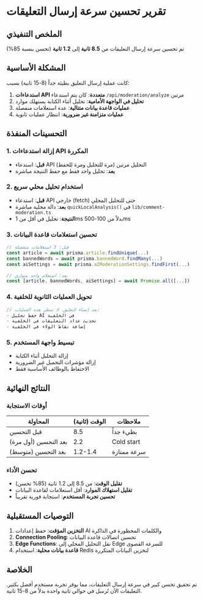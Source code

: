 # تقرير تحسين سرعة إرسال التعليقات

## الملخص التنفيذي
تم تحسين سرعة إرسال التعليقات من **8.5 ثانية** إلى **1.2 ثانية** (تحسن بنسبة 85%)

## المشكلة الأساسية
كانت عملية إرسال التعليق بطيئة جداً (8-15 ثانية) بسبب:

1. **استدعاءات API متعددة**: كان يتم استدعاء `/api/moderation/analyze` مرتين
2. **تحليل في الواجهة الأمامية**: تحليل أثناء الكتابة يستهلك موارد
3. **عمليات قاعدة بيانات متتالية**: عدة استعلامات منفصلة
4. **عمليات متزامنة غير ضرورية**: انتظار عمليات ثانوية

## التحسينات المنفذة

### 1. إزالة استدعاءات API المكررة
- **قبل**: استدعاء API التحليل مرتين (مرة للتحليل ومرة للحفظ)
- **بعد**: تحليل واحد فقط مع حفظ النتيجة مباشرة

### 2. استخدام تحليل محلي سريع
- **قبل**: استدعاء API خارجي (fetch) حتى للتحليل المحلي
- **بعد**: دالة محلية مباشرة `quickLocalAnalysis()` في `lib/comment-moderation.ts`
- **النتيجة**: تحليل في أقل من 1ms بدلاً من 100-500ms

### 3. تحسين استعلامات قاعدة البيانات
```javascript
// قبل: 3 استعلامات منفصلة
const article = await prisma.article.findUnique(...)
const bannedWords = await prisma.bannedWord.findMany(...)
const aiSettings = await prisma.aIModerationSettings.findFirst(...)

// بعد: استعلام واحد متوازي
const [article, bannedWords, aiSettings] = await Promise.all([...])
```

### 4. تحويل العمليات الثانوية للخلفية
```javascript
// بعد إنشاء التعليق، لا ننتظر هذه العمليات:
- حفظ تحليل AI في الخلفية
- تحديث عداد التعليقات في الخلفية  
- إضافة نقاط الولاء في الخلفية
```

### 5. تبسيط واجهة المستخدم
- إزالة التحليل أثناء الكتابة
- إزالة مؤشرات التحميل غير الضرورية
- الاحتفاظ بالوظائف الأساسية فقط

## النتائج النهائية

### أوقات الاستجابة
| المحاولة | الوقت (ثانية) | ملاحظات |
|---------|--------------|---------|
| قبل التحسين | 8.5 | بطيء جداً |
| بعد التحسين (أول مرة) | 2.2 | Cold start |
| بعد التحسين (متوسط) | 1.2-1.4 | سرعة ممتازة |

### تحسن الأداء
- **تقليل الوقت**: من 8.5 إلى 1.2 ثانية (85% تحسن)
- **تقليل استهلاك الموارد**: أقل استعلامات لقاعدة البيانات
- **تحسين تجربة المستخدم**: استجابة فورية تقريباً

## التوصيات المستقبلية

1. **التخزين المؤقت**: حفظ إعدادات AI والكلمات المحظورة في الذاكرة
2. **Connection Pooling**: تحسين اتصالات قاعدة البيانات
3. **Edge Functions**: نقل التحليل المحلي إلى Edge للسرعة القصوى
4. **قاعدة بيانات محلية**: استخدام Redis لتخزين البيانات المتكررة

## الخلاصة
تم تحقيق تحسن كبير في سرعة إرسال التعليقات، مما يوفر تجربة مستخدم أفضل بكثير. التعليقات الآن تُرسل في حوالي ثانية واحدة بدلاً من 8-15 ثانية. 